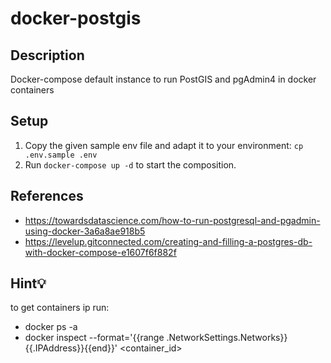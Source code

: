 # docker-postgis

## Description

Docker-compose default instance to run PostGIS and pgAdmin4 in docker containers


## Setup
1. Copy the given sample env file and adapt it to your environment: `cp .env.sample .env`    
2. Run `docker-compose up -d` to start the composition.    

## References

- https://towardsdatascience.com/how-to-run-postgresql-and-pgadmin-using-docker-3a6a8ae918b5
- https://levelup.gitconnected.com/creating-and-filling-a-postgres-db-with-docker-compose-e1607f6f882f

## Hint💡

to get containers ip run:

- docker ps -a
- docker inspect --format='{{range .NetworkSettings.Networks}}{{.IPAddress}}{{end}}' <container_id>
